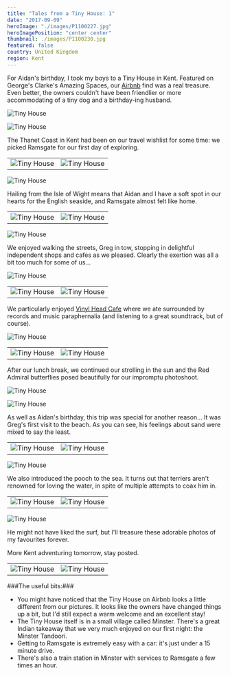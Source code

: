 ```yaml
---
title: "Tales from a Tiny House: 1"
date: "2017-09-09"
heroImage: "./images/P1100227.jpg"
heroImagePosition: "center center"
thumbnail: ./images/P1100230.jpg
featured: false
country: United Kingdom
region: Kent
---
```


For Aidan's birthday, I took my boys to a Tiny House in Kent. Featured on George's Clarke's Amazing Spaces, our [Airbnb](https://www.airbnb.co.uk/rooms/6720058?guests=1&adults=1) find was a real treasure. Even better, the owners couldn't have been friendlier or more accommodating of a tiny dog and a birthday-ing husband. 

![Tiny House](./images/P1100232.jpg)

![Tiny House](./images/P1100236.jpg)

The Thanet Coast in Kent had been on our travel wishlist for some time: we picked Ramsgate for our first day of exploring.

| | |
| - | - |
| ![Tiny House](./images/DSC_5104.jpg) | ![Tiny House](./images/DSC_4979.jpg) |

![Tiny House](./images/P1100143.jpg)

Hailing from the Isle of Wight means that Aidan and I have a soft spot in our hearts for the English seaside, and Ramsgate almost felt like home.

| | |
| - | - |
| ![Tiny House](./images/DSC_5124.jpg) | ![Tiny House](./images/DSC_5144.jpg) |

![Tiny House](./images/DSC_5173.jpg)

We enjoyed walking the streets, Greg in tow, stopping in delightful independent shops and cafes as we pleased. Clearly the exertion was all a bit too much for some of us...

![Tiny House](./images/P1100182.jpg)

| | |
| - | - |
| ![Tiny House](./images/P1100181.jpg) | ![Tiny House](./images/P1100178.jpg) |

We particularly enjoyed [Vinyl Head Cafe](https://goo.gl/maps/chj9sru1njT2) where we ate surrounded by records and music paraphernalia (and listening to a great soundtrack, but of course).

![Tiny House](./images/DSC_5202.jpg)

| | |
| - | - |
| ![Tiny House](./images/DSC_5199.jpg) | ![Tiny House](./images/DSC_5159.jpg) |

After our lunch break, we continued our strolling in the sun and the Red Admiral butterflies posed beautifully for our impromptu photoshoot.

![Tiny House](./images/P1100188.jpg)

![Tiny House](./images/DSC_5254.jpg)

As well as Aidan's birthday, this trip was special for another reason... It was Greg's first visit to the beach. As you can see, his feelings about sand were mixed to say the least.

| | |
| - | - |
| ![Tiny House](./images/DSC_5276.jpg) | ![Tiny House](./images/DSC_5286.jpg) |

![Tiny House](./images/DSC_5310.jpg)

We also introduced the pooch to the sea. It turns out that terriers aren't renowned for loving the water, in spite of multiple attempts to coax him in.

| | |
| - | - |
| ![Tiny House](./images/DSC_5356.jpg) | ![Tiny House](./images/DSC_5346.jpg) |

![Tiny House](./images/DSC_5334.jpg)

He might not have liked the surf, but I'll treasure these adorable photos of my favourites forever.

More Kent adventuring tomorrow, stay posted.

| | |
| - | - |
| ![Tiny House](./images/DSC_5367.jpg) | ![Tiny House](./images/DSC_5378.jpg) |

###The useful bits:###
 - You might have noticed that the Tiny House on Airbnb looks a little different from our pictures. It looks like the owners have changed things up a bit, but I'd still expect a warm welcome and an excellent stay!
 - The Tiny House itself is in a small village called Minster. There's a great Indian takeaway that we very much enjoyed on our first night: the Minster Tandoori.
 - Getting to Ramsgate is extremely easy with a car: it's just under a 15 minute drive.
 - There's also a train station in Minster with services to Ramsgate a few times an hour.
